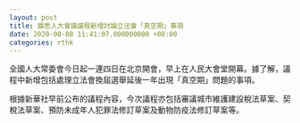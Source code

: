 ```yaml
---
layout: post
title: 據悉人大會議議程新增討論立法會「真空期」事項
date: 2020-08-08 11:41:07.000000000 +08:00
categories: rthk
---
```


全國人大常委會今日起一連四日在北京開會，早上在人民大會堂開幕。據了解，議程中新增包括處理立法會換屆選舉延後一年出現「真空期」問題的事項。

根據新華社早前公布的議程內容，今次議程亦包括審議城市維護建設稅法草案、契稅法草案、預防未成年人犯罪法修訂草案及動物防疫法修訂草案等。
